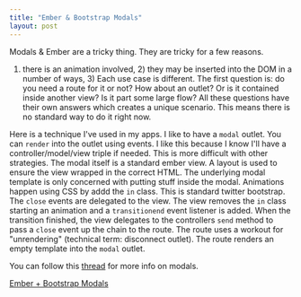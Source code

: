 ```yaml
---
title: "Ember & Bootstrap Modals"
layout: post
---
```


Modals & Ember are a tricky thing. They are tricky for a few reasons.
1) there is an animation involved, 2) they may be inserted into the
DOM in a number of ways, 3) Each use case is different. The first question is: do
you need a route for it or not? How about an outlet? Or is it
contained inside another view? Is it part some large flow?
All these questions have their own answers which creates a unique
scenario. This means there is no standard way to do it right now.

Here is a technique I've used in my apps. I like to have a `modal`
outlet. You can `render` into the outlet using events. I like this
because I know I'll have a controller/model/view triple if needed.
This is more difficult with other strategies. The modal itself is a
standard ember view. A layout is used to ensure the view wrapped in
the correct HTML. The underlying modal template is only concerned with
putting stuff inside the modal. Animations happen using CSS by addd
the `in` class. This is standard twitter bootstrap. The `close` events
are delegated to the view. The view removes the `in` class starting an
animation and a `transitionend` event listener is added. When the
transition finished, the view delegates to the controllers `send`
method to pass a `close` event up the chain to the route. The route
uses a workout for "unrendering" (technical term: disconnect outlet).
The route renders an empty template into the `modal` outlet.

You can follow this
[thread](http://discuss.emberjs.com/t/modal-views-can-we-agree-on-a-best-practice/707)
for more info on modals.

<a class="jsbin-embed" href="http://jsbin.com/uzogun/1/embed?live">Ember + Bootstrap
Modals</a><script src="http://static.jsbin.com/js/embed.js"></script>
